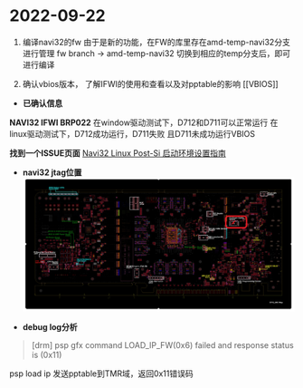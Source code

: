 # 2022-09-22

1. 编译navi32的fw
由于是新的功能，在FW的库里存在amd-temp-navi32分支进行管理
fw branch -> amd-temp-navi32
切换到相应的temp分支后，即可进行编译

2. 确认vbios版本， 了解IFWI的使用和查看以及对pptable的影响
[[VBIOS]]

- **已确认信息**

**NAVI32 IFWI BRP022**
在window驱动测试下，D712和D711可以正常运行
在linux驱动测试下，D712成功运行，D711失败
且D711未成功运行VBIOS

**找到一个ISSUE页面**
[Navi32 Linux Post-Si 启动环境设置指南](https://confluence.amd.com/display/AMDGPU/Navi32+Linux+Post-Si+Bring-Up+Environment+Setup+Guide)

- **navi32 jtag位置**
![](2022-09-22-15-50-49.png)

- **debug log分析**
> [drm] psp gfx command LOAD_IP_FW(0x6) failed and response status is (0x11)

psp load ip 发送pptable到TMR域，返回0x11错误码

